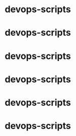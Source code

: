 # devops-scripts
# devops-scripts
# devops-scripts
# devops-scripts
# devops-scripts
# devops-scripts

